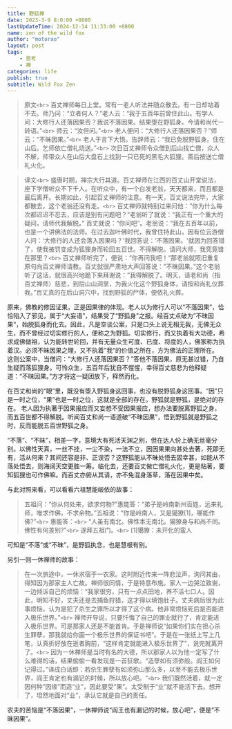 ```yaml
---
title: 野狐禅
date: 2023-3-9 8:0:00 +0800
lastUpdateTime: 2024-12-14 11:33:00 +0800
name: zen of the wild fox
author: "motorao"
layout: post
tags: 
    - 思考
    - 禅
categories: life
publish: true
subtitle: Wild Fox Zen
---
```

    
> 原文`<br>`
百丈禅师每日上堂。常有一老人听法并随众散去。有一日却站着不去。师乃问：“立者何人？”老人云：“我于五百年前曾住此山。有学人问：大修行人还落因果否？我说不落因果。结果堕在野狐身。今请和尚代一转语。”`<br>`
师云：“汝但问。”`<br>`
老人便问：“大修行人还落因果否？”师云：“不昧因果。”`<br>`
老人于言下大悟。告辞师云：“我已免脱野狐身。住在山后。乞师依亡僧礼烧送。”`<br>`
次日百丈禅师令众僧到后山找亡僧，众人不解，师带众人在山后大盘石上找到一只已死的黑毛大狐狸。斋后按送亡僧礼火化。

> 译文`<br>`
盛唐时期，禅宗大行其道。百丈禅师在江西的百丈山开堂说法，座下学僧听众不下千人。在听众中，有一个白发老翁，天天都来，而且都是最后离开。长期如此，引起百丈禅师的注意。有一天，百丈说法完毕，大家都散去，这个老翁还没有走。`<br>`
百丈禅师就特别过来问他：”你为什么每次都迟迟不忍去，应该是别有问题吧？“老翁听了就说：“我正有一个重大的疑问，请师代我解脱。” 百丈就说：“你问吧”。老翁说：“我在五百年以前，也是一个讲佛法的法师。在过去迦叶佛时代，我曾住持此山，因有位云游僧人问：‘大修行的人还会落入因果吗？'我回答说：‘不落因果。'就因为回答错了，使我被罚变成为狐狸身而轮回五百世。不得解脱。请问大师，我究竟错在那里？`<br>`
百丈禅师听完了，便说：“你再问我吧！“那老翁就照旧重复原句向百丈禅师请教。百丈就很严肃地大声回答说：“不昧因果。”这个老翁听了这话，就很高兴地跪下来拜谢说：”我得解脱了。明天，请老和尚（指百丈禅师）慈悲，到后山山洞里，为我火化这个野狐身体，请按和尚礼仪葬我。”百丈真的在后山洞穴中，找到野狐的尸体，便依礼火葬。

原来，佛教的修因证果，正是因果律的体现。老人以为修行人可以“不落因果”，恰恰陷入了邪见，属于“大妄语”，结果受了“野狐身”之报。经百丈点破为”不昧因果“，始脱狐身而化去。因此，凡是空谈公案，只是口头上说无相无我，无佛无众生，而不曾经过切实修行的人，便称之为野狐。切实修行，而又执着有大功德，希求成佛做祖，认为能转世轮回，并有无量众生可度、已度、将度的人，佛家称为执着汉。必须不昧因果之理，又不执着”我“的价值之所在，方为佛法的正理所在。
这则公案中，当僧问：“大修行人还落因果否？”答他不落因果，原无甚过错，乃自生疑而落狐狸身。可怜众生，五百年后犹自不惺惺，幸得百丈慈悲为他释疑道：“不昧因果。”方才将这一疑团放下，释然而化。

在百丈和尚的“眼”里，既没有堕入野狐身这回事，也没有脱野狐身这回事。“因”只是一时之位，“果”也是一时之位，这就是全部的存在。野狐就是野狐，是绝对的存在。
老人因为执著于因果报应而又妄想不受因果报应，想办法要脱离野狐之身，而五百世都不得解脱。听闻百丈和尚一语道破“不昧因果”，悟到野狐就是野狐之时，反而能脱五百世野狐之身。

“不落”、“不昧”，相差一字，意境大有死活天渊之别，但在达人份上确无丝毫分别。以佛性天真，一丝不挂，一尘不染，一法不立，因因果果向甚处去著，死即无有，活从何来？其间还容是非、正误否？这野狐能从不昧处悟去固幸甚，如能从不落处悟去，则海阔天空更胜一筹。临化去，还要百丈做亡僧礼火化，更是粘著，要知狐狸也可作佛嘛。而百丈亦俯从其请，亦不免混身落草，落在因果中矣。

与此对照来看，可以看看六祖慧能皈依的故事：

> 五祖问：“你从何处来，欲求何物?”惠能答：“弟子是岭南新州百姓，远来礼师，唯求作佛，不求余物。”五祖说：“你是岭南人，又是獦獠[1]，哪能作佛?”`<br>`
惠能答：`<br>`
“人虽有南北。佛性本无南北。獦獠身与和尚不同。佛性有何差别?”`<br>`
遂拜五祖门。`<br>`
[1]獦獠：未开化的蛮人

可知是“不落”或“不昧”，是野狐执念，也是慧根有别。

另引一则一休禅师的故事：

> 在一次旅途中，一休求宿于一农家。这时附近传来一阵悲泣声，询问其由，得知因为那家主人亡故。禅师很同情，于是特意布施。家人一边哭泣致谢，一边倾诉自己的烦恼：“我家很穷，只有一点点田地，养不活七口人。因此，明知不好，丈夫还是去捕鱼狩猎，这才得以填饱肚子。丈夫病后很为此事烦恼，认为是犯了杀生之罪所以才得了这个病。他非常烦恼死后是否能进入极乐世界。”`<br>`
禅师开导说，只要忏悔了自己的罪业就行了，肯定能进入极乐世界。可是那家人还是不能首肯。于是禅师说“如果你们实在担心杀生罪孽，那我就给你画一个极乐世界的保证书吧”。于是在一张纸上写上几笔，认真折好放在逝者胸前，“这样肯定就能进入极乐世界了”，说完就离开了。`<br>`
因为一休禅师是当时有名的大德，所以那家人以为他一定写了什么难得的话，结果偷偷一看发现是一首狂歌。“造孽如有须弥般。阎王如何记得过。”译成白话即：若杀生罪孽有如须弥山那么多，以至不能去极乐世界，阎王肯定也有漏记的时候，所以放心吧。“`<br>`
我们既然活着，就一定因何种“因缘”而造“业”，因此要受“果”。太受制于“业”就不能活下去。想开了，坦然地面对“业”，承认它就是自己的责任。

农夫的苦恼是“不落因果”，一休禅师说“阎王也有漏记的时候，放心吧”，便是“不昧因果”。
